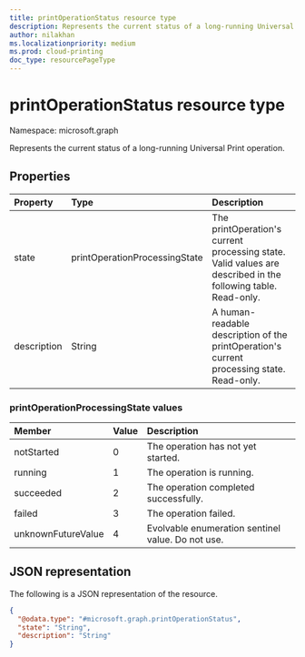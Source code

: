 ```yaml
---
title: printOperationStatus resource type
description: Represents the current status of a long-running Universal Print operation.
author: nilakhan
ms.localizationpriority: medium
ms.prod: cloud-printing
doc_type: resourcePageType
---
```


# printOperationStatus resource type

Namespace: microsoft.graph

Represents the current status of a long-running Universal Print operation.

## Properties
|Property|Type|Description|
|:---|:---|:---|
|state|printOperationProcessingState|The printOperation's current processing state. Valid values are described in the following table. Read-only.|
|description|String|A human-readable description of the printOperation's current processing state. Read-only.|

### printOperationProcessingState values

|Member|Value|Description|
|:---|:---|:---|
|notStarted|0|The operation has not yet started.|
|running|1|The operation is running.|
|succeeded|2|The operation completed successfully.|
|failed|3|The operation failed.|
|unknownFutureValue|4|Evolvable enumeration sentinel value. Do not use.|

## JSON representation
The following is a JSON representation of the resource.
<!-- {
  "blockType": "resource",
  "@odata.type": "microsoft.graph.printOperationStatus"
}
-->
``` json
{
  "@odata.type": "#microsoft.graph.printOperationStatus",
  "state": "String",
  "description": "String"
}
```


